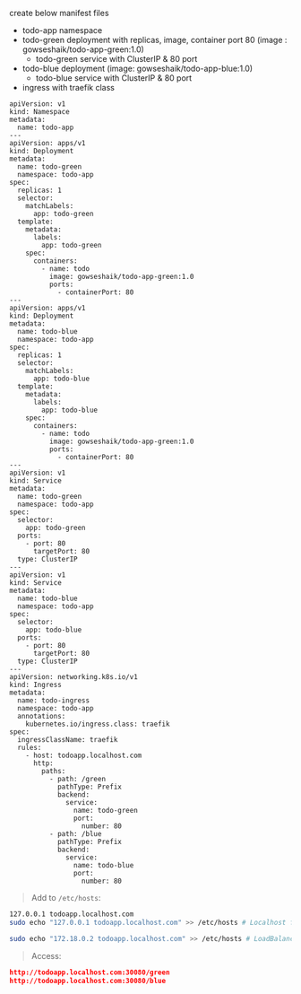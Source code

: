 
create below manifest files
- todo-app namespace
- todo-green deployment with replicas, image, container port 80 
    (image : gowseshaik/todo-app-green:1.0)
	- todo-green service with ClusterIP & 80 port
- todo-blue deployment
   (image: gowseshaik/todo-app-blue:1.0)
	- todo-blue service with ClusterIP & 80 port
- ingress with traefik class
```
apiVersion: v1
kind: Namespace
metadata:
  name: todo-app
---
apiVersion: apps/v1
kind: Deployment
metadata:
  name: todo-green
  namespace: todo-app
spec:
  replicas: 1
  selector:
    matchLabels:
      app: todo-green
  template:
    metadata:
      labels:
        app: todo-green
    spec:
      containers:
        - name: todo
          image: gowseshaik/todo-app-green:1.0
          ports:
            - containerPort: 80
---
apiVersion: apps/v1
kind: Deployment
metadata:
  name: todo-blue
  namespace: todo-app
spec:
  replicas: 1
  selector:
    matchLabels:
      app: todo-blue
  template:
    metadata:
      labels:
        app: todo-blue
    spec:
      containers:
        - name: todo
          image: gowseshaik/todo-app-green:1.0
          ports:
            - containerPort: 80
---
apiVersion: v1
kind: Service
metadata:
  name: todo-green
  namespace: todo-app
spec:
  selector:
    app: todo-green
  ports:
    - port: 80
      targetPort: 80
  type: ClusterIP
---
apiVersion: v1
kind: Service
metadata:
  name: todo-blue
  namespace: todo-app
spec:
  selector:
    app: todo-blue
  ports:
    - port: 80
      targetPort: 80
  type: ClusterIP
---
apiVersion: networking.k8s.io/v1
kind: Ingress
metadata:
  name: todo-ingress
  namespace: todo-app
  annotations:
    kubernetes.io/ingress.class: traefik
spec:
  ingressClassName: traefik
  rules:
    - host: todoapp.localhost.com
      http:
        paths:
          - path: /green
            pathType: Prefix
            backend:
              service:
                name: todo-green
                port:
                  number: 80
          - path: /blue
            pathType: Prefix
            backend:
              service:
                name: todo-blue
                port:
                  number: 80
```

> Add to `/etc/hosts`:

```bash
127.0.0.1 todoapp.localhost.com
sudo echo "127.0.0.1 todoapp.localhost.com" >> /etc/hosts # Localhost for homeLab

sudo echo "172.18.0.2 todoapp.localhost.com" >> /etc/hosts # LoadBalancer IP for Production grade setup and configurations
```

> Access:

```json
http://todoapp.localhost.com:30080/green
http://todoapp.localhost.com:30080/blue
```